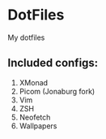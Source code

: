 # DotFiles
My dotfiles

## Included configs:
1. XMonad
2. Picom (Jonaburg fork)
3. Vim
4. ZSH
5. Neofetch
6. Wallpapers
